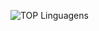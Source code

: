 ![TOP Linguagens](https://github-readme-stats.vercel.app/api/top-langs/?username=Weslley555&layout=compact&theme=dracula)
